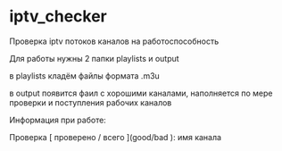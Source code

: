 # iptv_checker
Проверка iptv потоков каналов на работоспособность


Для работы нужны 2 папки playlists и output

в playlists кладём файлы формата .m3u

в output появится фаил с хорошими каналами, наполняется по мере проверки и поступления рабочих каналов



Информация при работе:

Проверка \[ проверено / всего \]\(good/bad \): имя канала
